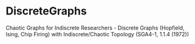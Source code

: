 # DiscreteGraphs
Chaotic Graphs for Indiscrete Researchers - Discrete Graphs (Hopfield, Ising, Chip Firing) with Indiscrete/Chaotic Topology (SGA4-1, 1.1.4 (1972))
